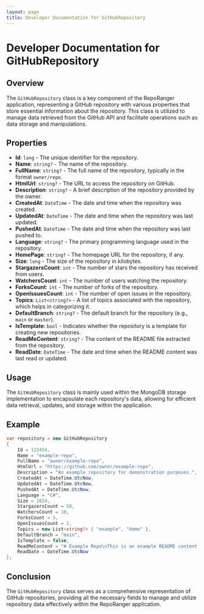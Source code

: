 ```yaml
---
layout: page
title: Developer Documentation for GitHubRepository
---
```


# Developer Documentation for GitHubRepository

## Overview
The `GitHubRepository` class is a key component of the RepoRanger application, representing a GitHub repository with various properties that store essential information about the repository. This class is utilized to manage data retrieved from the GitHub API and facilitate operations such as data storage and manipulations.

## Properties
- **Id**: `long` - The unique identifier for the repository.
- **Name**: `string?` - The name of the repository.
- **FullName**: `string?` - The full name of the repository, typically in the format `owner/repo`.
- **HtmlUrl**: `string?` - The URL to access the repository on GitHub.
- **Description**: `string?` - A brief description of the repository provided by the owner.
- **CreatedAt**: `DateTime` - The date and time when the repository was created.
- **UpdatedAt**: `DateTime` - The date and time when the repository was last updated.
- **PushedAt**: `DateTime` - The date and time when the repository was last pushed to.
- **Language**: `string?` - The primary programming language used in the repository.
- **HomePage**: `string?` - The homepage URL for the repository, if any.
- **Size**: `long` - The size of the repository in kilobytes.
- **StargazersCount**: `int` - The number of stars the repository has received from users.
- **WatchersCount**: `int` - The number of users watching the repository.
- **ForksCount**: `int` - The number of forks of the repository.
- **OpenIssuesCount**: `int` - The number of open issues in the repository.
- **Topics**: `List<string?>` - A list of topics associated with the repository, which helps in categorizing it.
- **DefaultBranch**: `string?` - The default branch for the repository (e.g., `main` or `master`).
- **IsTemplate**: `bool` - Indicates whether the repository is a template for creating new repositories.
- **ReadMeContent**: `string?` - The content of the README file extracted from the repository.
- **ReadDate**: `DateTime` - The date and time when the README content was last read or updated.

## Usage
The `GitHubRepository` class is mainly used within the MongoDB storage implementation to encapsulate each repository's data, allowing for efficient data retrieval, updates, and storage within the application.

## Example
```csharp
var repository = new GitHubRepository
{
    Id = 123456,
    Name = "example-repo",
    FullName = "owner/example-repo",
    HtmlUrl = "https://github.com/owner/example-repo",
    Description = "An example repository for demonstration purposes.",
    CreatedAt = DateTime.UtcNow,
    UpdatedAt = DateTime.UtcNow,
    PushedAt = DateTime.UtcNow,
    Language = "C#",
    Size = 1024,
    StargazersCount = 50,
    WatchersCount = 10,
    ForksCount = 5,
    OpenIssuesCount = 2,
    Topics = new List<string?> { "example", "demo" },
    DefaultBranch = "main",
    IsTemplate = false,
    ReadMeContent = "# Example Repo\nThis is an example README content.",
    ReadDate = DateTime.UtcNow
};
```

## Conclusion
The `GitHubRepository` class serves as a comprehensive representation of GitHub repositories, providing all the necessary fields to manage and utilize repository data effectively within the RepoRanger application.
